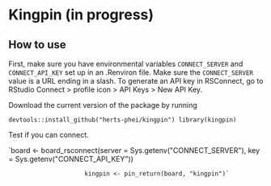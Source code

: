 # Kingpin (in progress)

## How to use

First, make sure you have environmental variables `CONNECT_SERVER` and `CONNECT_API_KEY` set up in an .Renviron file. Make sure the `CONNECT_SERVER` value is a URL ending in a slash. To generate an API key in RSConnect, go to RStudio Connect > profile icon > API Keys > New API Key. 

Download the current version of the package by running 

`devtools::install_github("herts-phei/kingpin")
library(kingpin)`

Test if you can connect.

`board <- board_rsconnect(server = Sys.getenv("CONNECT_SERVER"),
                         key = Sys.getenv("CONNECT_API_KEY"))
                         
                         kingpin <- pin_return(board, "kingpin")`
